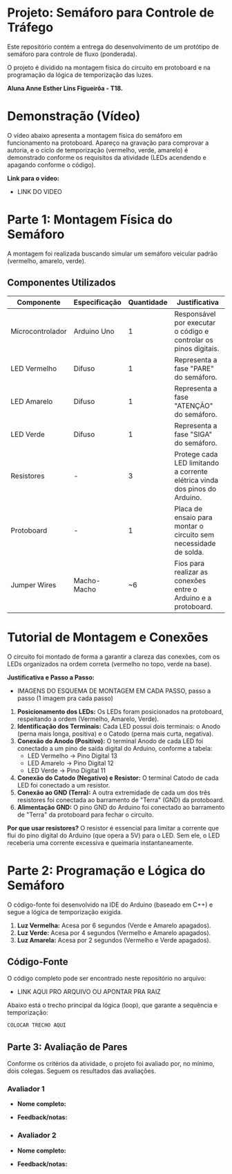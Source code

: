 # Projeto: Semáforo para Controle de Tráfego

Este repositório contém a entrega do desenvolvimento de um protótipo de semáforo para controle de fluxo (ponderada).

O projeto é dividido na montagem física do circuito em protoboard e na programação da lógica de temporização das luzes.

**Aluna Anne Esther Lins Figueirôa - T18.**

# Demonstração (Vídeo)

O vídeo abaixo apresenta a montagem física do semáforo em funcionamento na protoboard. Apareço na gravação para comprovar a autoria, e o ciclo de temporização (vermelho, verde, amarelo) é demonstrado conforme os requisitos da atividade (LEDs acendendo e apagando conforme o código).

**Link para o vídeo:**  
- LINK DO VIDEO

# Parte 1: Montagem Física do Semáforo

A montagem foi realizada buscando simular um semáforo veicular padrão (vermelho, amarelo, verde).

## Componentes Utilizados

| Componente         | Especificação       | Quantidade | Justificativa                                                               |
|--------------------|---------------------|------------|-----------------------------------------------------------------------------|
| Microcontrolador   | Arduino Uno  | 1          | Responsável por executar o código e controlar os pinos digitais.            |
| LED Vermelho       | Difuso       | 1          | Representa a fase "PARE" do semáforo.                                       |
| LED Amarelo        | Difuso         | 1          | Representa a fase "ATENÇÃO" do semáforo.                                    |
| LED Verde          | Difuso        | 1          | Representa a fase "SIGA" do semáforo.                                       |
| Resistores         | -          | 3          | Protege cada LED limitando a corrente elétrica vinda dos pinos do Arduino.  |
| Protoboard         | - | 1        | Placa de ensaio para montar o circuito sem necessidade de solda.            |
| Jumper Wires       | Macho-Macho         | ~6         | Fios para realizar as conexões entre o Arduino e a protoboard.              |

# Tutorial de Montagem e Conexões

O circuito foi montado de forma a garantir a clareza das conexões, com os LEDs organizados na ordem correta (vermelho no topo, verde na base).

**Justificativa e Passo a Passo:**

- IMAGENS DO ESQUEMA DE MONTAGEM EM CADA PASSO, passo a passo (1 imagem pra cada passo)

1. **Posicionamento dos LEDs:** Os LEDs foram posicionados na protoboard, respeitando a ordem (Vermelho, Amarelo, Verde).
2. **Identificação dos Terminais:** Cada LED possui dois terminais: o Anodo (perna mais longa, positiva) e o Catodo (perna mais curta, negativa).
3. **Conexão do Anodo (Positivo):** O terminal Anodo de cada LED foi conectado a um pino de saída digital do Arduino, conforme a tabela:
   - LED Vermelho → Pino Digital 13
   - LED Amarelo → Pino Digital 12
   - LED Verde → Pino Digital 11
4. **Conexão do Catodo (Negativo) e Resistor:** O terminal Catodo de cada LED foi conectado a um resistor.
5. **Conexão ao GND (Terra):** A outra extremidade de cada um dos três resistores foi conectada ao barramento de "Terra" (GND) da protoboard.
6. **Alimentação GND:** O pino GND do Arduino foi conectado ao barramento de "Terra" da protoboard para fechar o circuito.

**Por que usar resistores?** O resistor é essencial para limitar a corrente que flui do pino digital do Arduino (que opera a 5V) para o LED. Sem ele, o LED receberia uma corrente excessiva e queimaria instantaneamente.

# Parte 2: Programação e Lógica do Semáforo

O código-fonte foi desenvolvido na IDE do Arduino (baseado em C++) e segue a lógica de temporização exigida.
1. **Luz Vermelha:** Acesa por 6 segundos (Verde e Amarelo apagados).
2. **Luz Verde:** Acesa por 4 segundos (Vermelho e Amarelo apagados).
3. **Luz Amarela:** Acesa por 2 segundos (Vermelho e Verde apagados).

## Código-Fonte

O código completo pode ser encontrado neste repositório no arquivo:  
- LINK AQUI PRO ARQUIVO OU APONTAR PRA RAIZ

Abaixo está o trecho principal da lógica (loop), que garante a sequência e temporização:

```cpp
COLOCAR TRECHO AQUI
```
## Parte 3: Avaliação de Pares
Conforme os critérios da atividade, o projeto foi avaliado por, no mínimo, dois colegas. Seguem os resultados das avaliações.

### Avaliador 1
- **Nome completo:**
- **Feedback/notas:**

- ### Avaliador 2
- **Nome completo:**
- **Feedback/notas:**
